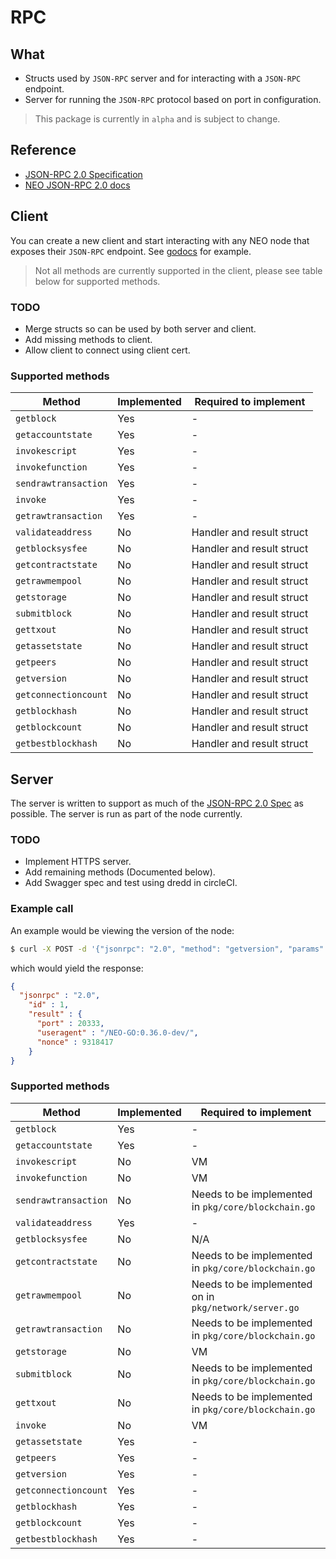 # RPC

## What

* Structs used by `JSON-RPC` server and for interacting with a `JSON-RPC` endpoint.
* Server for running the `JSON-RPC` protocol based on port in configuration.

> This package is currently in `alpha` and is subject to change.

## Reference

* [JSON-RPC 2.0 Specification](http://www.jsonrpc.org/specification)
* [NEO JSON-RPC 2.0 docs](https://docs.neo.org/en-us/node/cli/apigen.html)

## Client

You can create a new client and start interacting with any NEO node that exposes their
`JSON-RPC` endpoint. See [godocs](https://godoc.org/github.com/CityOfZion/neo-go/pkg/rpc) for example.

> Not all methods are currently supported in the client, please see table below for supported methods.

### TODO

* Merge structs so can be used by both server and client.
* Add missing methods to client.
* Allow client to connect using client cert. 

### Supported methods

| Method  | Implemented | Required to implement |
| ------- | ------------| --------------------- | 
| `getblock` | Yes | - |
| `getaccountstate` | Yes | - |
| `invokescript` | Yes | - |
| `invokefunction` | Yes | - |
| `sendrawtransaction` | Yes | - |
| `invoke` | Yes | - |
| `getrawtransaction` | Yes | - |
| `validateaddress` | No | Handler and result struct |
| `getblocksysfee` | No | Handler and result struct |
| `getcontractstate` | No | Handler and result struct |
| `getrawmempool` | No | Handler and result struct |
| `getstorage` | No | Handler and result struct |
| `submitblock` | No | Handler and result struct |
| `gettxout` | No | Handler and result struct |
| `getassetstate` | No | Handler and result struct |
| `getpeers` | No | Handler and result struct |
| `getversion` | No | Handler and result struct |
| `getconnectioncount` | No | Handler and result struct |
| `getblockhash` | No | Handler and result struct |
| `getblockcount` | No | Handler and result struct |
| `getbestblockhash` | No | Handler and result struct |

## Server

The server is written to support as much of the [JSON-RPC 2.0 Spec](http://www.jsonrpc.org/specification) as possible. The server is run as part of the node currently.

### TODO

* Implement HTTPS server.
* Add remaining methods (Documented below).
* Add Swagger spec and test using dredd in circleCI.

### Example call

An example would be viewing the version of the node:

```bash
$ curl -X POST -d '{"jsonrpc": "2.0", "method": "getversion", "params": [], "id": 1}' http://localhost:20332
```

which would yield the response:

```json
{
  "jsonrpc" : "2.0",
    "id" : 1,
    "result" : {
      "port" : 20333,
      "useragent" : "/NEO-GO:0.36.0-dev/",
      "nonce" : 9318417
    }
}
```

### Supported methods

| Method  | Implemented | Required to implement |
| ------- | ------------| --------------------- | 
| `getblock` | Yes | - |
| `getaccountstate` | Yes | - |
| `invokescript` | No | VM |
| `invokefunction` | No | VM |
| `sendrawtransaction` | No | Needs to be implemented in `pkg/core/blockchain.go` |
| `validateaddress` | Yes | - |
| `getblocksysfee` | No | N/A |
| `getcontractstate` | No | Needs to be implemented in `pkg/core/blockchain.go` |
| `getrawmempool` | No | Needs to be implemented on in `pkg/network/server.go` |
| `getrawtransaction` | No | Needs to be implemented in `pkg/core/blockchain.go` |
| `getstorage` | No | VM |
| `submitblock` | No | Needs to be implemented in `pkg/core/blockchain.go` |
| `gettxout` | No | Needs to be implemented in `pkg/core/blockchain.go` |
| `invoke` | No | VM |
| `getassetstate` | Yes |-|
| `getpeers` | Yes | - |
| `getversion` | Yes | - |
| `getconnectioncount` | Yes | - |
| `getblockhash` | Yes | - |
| `getblockcount` | Yes | - |
| `getbestblockhash` | Yes | - |
